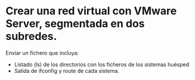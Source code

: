 # Crear una red virtual con VMware Server, segmentada en dos subredes.
Enviar un fichero que incluya:<br /><ul><li>Listado (ls) de los directorios con los ficheros de los sistemas huésped<br /></li><li>Salida de ifconfig y route de cada sistema.</li></ul>
